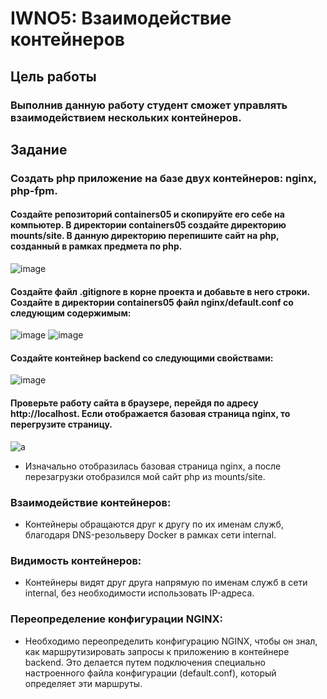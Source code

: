 # IWNO5: Взаимодействие контейнеров
## Цель работы
### Выполнив данную работу студент сможет управлять взаимодействием нескольких контейнеров.
## Задание
### Создать php приложение на базе двух контейнеров: nginx, php-fpm.
#### Создайте репозиторий containers05 и скопируйте его себе на компьютер. В директории containers05 создайте директорию mounts/site. В данную директорию перепишите сайт на php, созданный в рамках предмета по php.
![image](https://github.com/IvanRazdorognii/containers05/assets/159126939/4aa3edfc-8333-4307-b9da-b1325faf9a22) 
#### Создайте файл .gitignore в корне проекта и добавьте в него строки. Создайте в директории containers05 файл nginx/default.conf со следующим содержимым:
![image](https://github.com/IvanRazdorognii/containers05/assets/159126939/911d6e08-00b2-4cda-bab3-fd21ec425aa2)
![image](https://github.com/IvanRazdorognii/containers05/assets/159126939/e210a432-0d96-4564-bd3a-a0791ba5e537)
#### Создайте контейнер backend со следующими свойствами:
![image](https://github.com/IvanRazdorognii/containers05/assets/159126939/1a6cd81a-e05b-4fc9-b8ca-d5673a4ec8f3)
#### Проверьте работу сайта в браузере, перейдя по адресу http://localhost. Если отображается базовая страница nginx, то перегрузите страницу.
![a](https://github.com/IvanRazdorognii/containers05/assets/159126939/4d5d5957-a907-461a-b47f-197cc7bae5dc)
* Изначально отобразилась  базовая страница nginx, а после перезагрузки отобразился мой сайт php из mounts/site.
### Взаимодействие контейнеров:
* Контейнеры обращаются друг к другу по их именам служб, благодаря DNS-резольверу Docker в рамках сети internal.
### Видимость контейнеров:
* Контейнеры видят друг друга напрямую по именам служб в сети internal, без необходимости использовать IP-адреса.
### Переопределение конфигурации NGINX:
* Необходимо переопределить конфигурацию NGINX, чтобы он знал, как маршрутизировать запросы к приложению в контейнере backend. Это делается путем подключения специально настроенного файла конфигурации (default.conf), который определяет эти маршруты.










